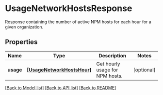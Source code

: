 # UsageNetworkHostsResponse

Response containing the number of active NPM hosts for each hour for a given organization.

## Properties

| Name      | Type                                                    | Description                     | Notes      |
| --------- | ------------------------------------------------------- | ------------------------------- | ---------- |
| **usage** | [**[UsageNetworkHostsHour]**](UsageNetworkHostsHour.md) | Get hourly usage for NPM hosts. | [optional] |

[[Back to Model list]](README.md#documentation-for-models) [[Back to API list]](README.md#documentation-for-api-endpoints) [[Back to README]](README.md)

